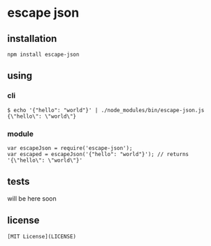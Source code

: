 # escape json
## installation
	npm install escape-json
## using
### cli
```
$ echo '{"hello": "world"}' | ./node_modules/bin/escape-json.js
{\"hello\": \"world\"}
```
### module
```
var escapeJson = require('escape-json');
var escaped = escapeJson('{"hello": "world"}'); // returns '{\"hello\": \"world\"}'
```
## tests
will be here soon
## license
	[MIT License](LICENSE)
